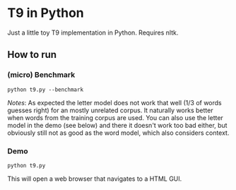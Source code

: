 # T9 in Python

Just a little toy T9 implementation in Python.
Requires nltk.

## How to run

### (micro) Benchmark

`python t9.py --benchmark`

*Notes*: As expected the letter model does not work that well (1/3 of words guesses right) for an mostly unrelated corpus.
         It naturally works better when words from the training corpus are used.
         You can also use the letter model in the demo (see below) and there it doesn't work too bad either,
         but obviously still not as good as the word model, which also considers context.

### Demo

`python t9.py`

This will open a web browser that navigates to a HTML GUI.
